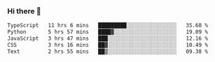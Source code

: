 ### Hi there 🌱
<!--START_SECTION:waka-->

```txt
TypeScript   11 hrs 6 mins   █████████░░░░░░░░░░░░░░░░   35.60 %
Python       5 hrs 57 mins   ████▓░░░░░░░░░░░░░░░░░░░░   19.09 %
JavaScript   3 hrs 47 mins   ███░░░░░░░░░░░░░░░░░░░░░░   12.16 %
CSS          3 hrs 16 mins   ██▓░░░░░░░░░░░░░░░░░░░░░░   10.49 %
Text         2 hrs 55 mins   ██▒░░░░░░░░░░░░░░░░░░░░░░   09.38 %
```

<!--END_SECTION:waka-->
<!--
**Dieg0raf/Dieg0raf** is a ✨ _special_ ✨ repository because its `README.md` (this file) appears on your GitHub profile.

Here are some ideas to get you started:

- 🔭 I’m currently working on ...
- 🌱 I’m currently learning ...
- 👯 I’m looking to collaborate on ...
- 🤔 I’m looking for help with ...
- 💬 Ask me about ...
- 📫 How to reach me: ...
- 😄 Pronouns: ...
- ⚡ Fun fact: ...
-->
